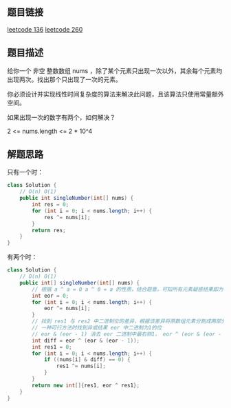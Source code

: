 ## 题目链接
[leetcode 136](https://leetcode.cn/problems/single-number/)
[leetcode 260](https://leetcode.cn/problems/single-number-iii/)

## 题目描述

给你一个 非空 整数数组 nums ，除了某个元素只出现一次以外，其余每个元素均出现两次。找出那个只出现了一次的元素。  

你必须设计并实现线性时间复杂度的算法来解决此问题，且该算法只使用常量额外空间。  

如果出现一次的数字有两个，如何解决？  

2 <= nums.length <= 2 * 10^4

## 解题思路

只有一个时：
```JAVA
class Solution {
    // O(n) O(1)
    public int singleNumber(int[] nums) {
        int res = 0;
        for (int i = 0; i < nums.length; i++) {
            res ^= nums[i];
        }
        return res;
    }
}
```

有两个时：
```JAVA
class Solution {
    // O(n) O(1)
    public int[] singleNumber(int[] nums) {
        // 根据 a ^ a = 0 a ^ 0 = a 的性质，结合题意，可知所有元素疑惑结果即为 res1 ^ res2
        int eor = 0;
        for (int i = 0; i < nums.length; i++) {
            eor ^= nums[i];
        }
        // 找到 res1 与 res2 中二进制位的差异，根据该差异将原数组元素分割成两部分进行疑惑得最终结果
        // 一种可行方法时找到异或结果 eor 中二进制为1的位
        // eor & (eor - 1) 消去 eor 二进制中最右侧1， eor ^ (eor & (eor - 1)) 保留了 eor 二进制最右侧的1 
        int diff = eor ^ (eor & (eor - 1));
        int res1 = 0;
        for (int i = 0; i < nums.length; i++) {
            if ((nums[i] & diff) == 0) {
                res1 ^= nums[i];
            }
        }
        return new int[]{res1, eor ^ res1};
    }
}
```

